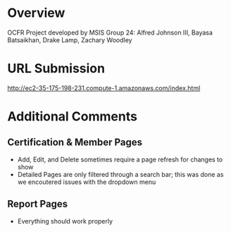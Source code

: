 # Overview
OCFR Project developed by MSIS Group 24: Alfred Johnson III, Bayasa Batsaikhan, Drake Lamp, Zachary Woodley

# URL Submission
http://ec2-35-175-198-231.compute-1.amazonaws.com/index.html

# Additional Comments
## Certification & Member Pages
- Add, Edit, and Delete sometimes require a page refresh for changes to show
- Detailed Pages are only filtered through a search bar; this was done as we encoutered issues with the dropdown menu

## Report Pages
- Everything should work properly
